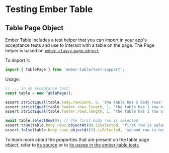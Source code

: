 # Testing Ember Table

## Table Page Object

Ember Table includes a test helper that you can import in your app's acceptance tests and use to interact with a table on the page. The Page helper is based on [`ember-classy-page-object`](https://github.com/pzuraq/ember-classy-page-object).

To import it:

```js
import { TablePage } from 'ember-table/test-support';
```

Usage:

```js
// ... in an acceptance test:
const table = new TablePage();

assert.strictEqual(table.body.rowCount, 5, 'the table has 5 body rows');
assert.strictEqual(table.header.rows.length, 1, 'the table has 1 row of headers');
assert.strictEqual(table.footer.rows.length, 1, 'the table has 1 row of footers');

await table.selectRow(0); // The first body row is selected
assert.true(table.body.rows.objectAt(0).isSelected, 'first row is selected');
assert.false(table.body.rows.objectAt(1).isSelected, 'second row is not selected');
```

To learn more about the properties that are present on the table page object, refer to [its source](https://github.com/Addepar/ember-table/blob/master/addon-test-support/pages/ember-table.js) or
to [its usage in the ember-table tests](https://github.com/Addepar/ember-table/blob/master/tests/integration/components/basic-test.js).
